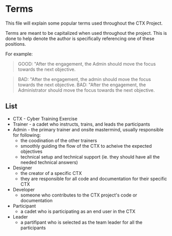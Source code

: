 # Terms

This file will explain some popular terms used throughout the CTX Project.

Terms are meant to be capitalized when used throughout the project. This is done to help denote the author is specifically referencing one of these positions.

For example:

> GOOD: "After the engagement, the Admin should move the focus towards the next objective.

> BAD: "After the engagement, the admin should move the focus towards the next objective.
> BAD: "After the engagement, the Administrator should move the focus towards the next objective.

## List

- CTX - Cyber Training Exercise
- Trainer - a cadet who instructs, trains, and leads the participants
- Admin - the primary trainer and onsite mastermind, usually responsible for following:
    - the coodination of the other trainers
    - smoothly guiding the flow of the CTX to acheive the expected objectives
    - technical setup and technical support (ie. they should have all the needed technical answers)
- Designer
    - the creator of a specific CTX
    - they are responsible for all code and documentation for their specific CTX
- Developer
    - someone who contributes to the CTX project's code or documentation
- Participant
    - a cadet who is participating as an end user in the CTX
- Leader
    - a partifipant who is selected as the team leader for all the participants
